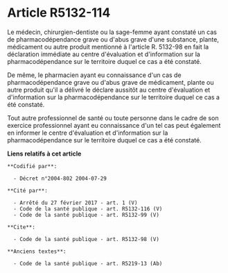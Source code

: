 # Article R5132-114

Le médecin, chirurgien-dentiste ou la sage-femme ayant constaté un cas de pharmacodépendance grave ou d'abus grave d'une
substance, plante, médicament ou autre produit mentionné à l'article R. 5132-98 en fait la déclaration immédiate au centre
d'évaluation et d'information sur la pharmacodépendance sur le territoire duquel ce cas a été constaté.

De même, le pharmacien ayant eu connaissance d'un cas de pharmacodépendance grave ou d'abus grave de médicament, plante ou
autre produit qu'il a délivré le déclare aussitôt au centre d'évaluation et d'information sur la pharmacodépendance sur le
territoire duquel ce cas a été constaté.

Tout autre professionnel de santé ou toute personne dans le cadre de son exercice professionnel ayant eu connaissance d'un
tel cas peut également en informer le centre d'évaluation et d'information sur la pharmacodépendance sur le territoire duquel
ce cas a été constaté.

**Liens relatifs à cet article**

	**Codifié par**:

	  - Décret n°2004-802 2004-07-29

	**Cité par**:

	  - Arrêté du 27 février 2017 - art. 1 (V)
	  - Code de la santé publique - art. R5132-116 (V)
	  - Code de la santé publique - art. R5132-99 (V)

	**Cite**:

	  - Code de la santé publique - art. R5132-98 (V)

	**Anciens textes**:

	  - Code de la santé publique - art. R5219-13 (Ab)
